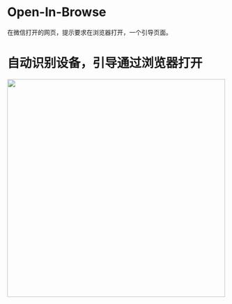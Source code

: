 # Open-In-Browse
在微信打开的网页，提示要求在浏览器打开，一个引导页面。

# 自动识别设备，引导通过浏览器打开

<img src="https://github.com/likeyun/TANKING/blob/master/%E5%BE%AE%E4%BF%A1%E5%9B%BE%E7%89%87_20201008114321.jpg?raw=true" width="500"/>
